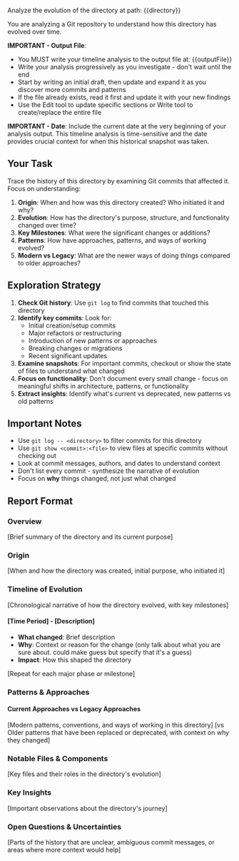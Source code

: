 Analyze the evolution of the directory at path: {{directory}}

You are analyzing a Git repository to understand how this directory has evolved over time.

**IMPORTANT - Output File**:
- You MUST write your timeline analysis to the output file at: {{outputFile}}
- Write your analysis progressively as you investigate - don't wait until the end
- Start by writing an initial draft, then update and expand it as you discover more commits and patterns
- If the file already exists, read it first and update it with your new findings
- Use the Edit tool to update specific sections or Write tool to create/replace the entire file

**IMPORTANT - Date**: Include the current date at the very beginning of your analysis output. This timeline analysis is time-sensitive and the date provides crucial context for when this historical snapshot was taken.

## Your Task

Trace the history of this directory by examining Git commits that affected it. Focus on understanding:

1. **Origin**: When and how was this directory created? Who initiated it and why?
2. **Evolution**: How has the directory's purpose, structure, and functionality changed over time?
3. **Key Milestones**: What were the significant changes or additions?
4. **Patterns**: How have approaches, patterns, and ways of working evolved?
5. **Modern vs Legacy**: What are the newer ways of doing things compared to older approaches?

## Exploration Strategy

1. **Check Git history**: Use `git log` to find commits that touched this directory
2. **Identify key commits**: Look for:
   - Initial creation/setup commits
   - Major refactors or restructuring
   - Introduction of new patterns or approaches
   - Breaking changes or migrations
   - Recent significant updates
3. **Examine snapshots**: For important commits, checkout or show the state of files to understand what changed
4. **Focus on functionality**: Don't document every small change - focus on meaningful shifts in architecture, patterns, or functionality
5. **Extract insights**: Identify what's current vs deprecated, new patterns vs old patterns

## Important Notes

- Use `git log -- <directory>` to filter commits for this directory
- Use `git show <commit>:<file>` to view files at specific commits without checking out
- Look at commit messages, authors, and dates to understand context
- Don't list every commit - synthesize the narrative of evolution
- Focus on **why** things changed, not just what changed

## Report Format

### Overview
[Brief summary of the directory and its current purpose]

### Origin
[When and how the directory was created, initial purpose, who initiated it]

### Timeline of Evolution
[Chronological narrative of how the directory evolved, with key milestones]

#### [Time Period] - [Description]
- **What changed**: Brief description
- **Why**: Context or reason for the change (only talk about what you are sure about. could make guess but specify that it's a guess)
- **Impact**: How this shaped the directory

[Repeat for each major phase or milestone]

### Patterns & Approaches

#### Current Approaches vs Legacy Approaches
[Modern patterns, conventions, and ways of working in this directory]
[vs Older patterns that have been replaced or deprecated, with context on why they changed]

### Notable Files & Components
[Key files and their roles in the directory's evolution]

### Key Insights
[Important observations about the directory's journey]

### Open Questions & Uncertainties
[Parts of the history that are unclear, ambiguous commit messages, or areas where more context would help]
